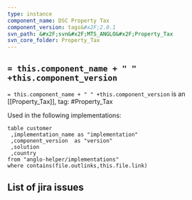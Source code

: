```yaml
---
type: instance
component_name: DSC Property Tax
component_version: tags&#x2F;2.0.1
svn_path: &#x2F;svn&#x2F;MTS_ANGLO&#x2F;Property_Tax
svn_core_folder: Property_Tax
---
```


## `= this.component_name + " " +this.component_version`

`= this.component_name + " " +this.component_version` is an [[Property_Tax]],
tag: #Property_Tax

Used in the following implementations:
```dataview
table customer
 ,implementation_name as "implementation"
 ,component_version  as "version"
 ,solution
 ,country  
from "anglo-helper/implementations"
where contains(file.outlinks,this.file.link)
```


## List of jira issues
